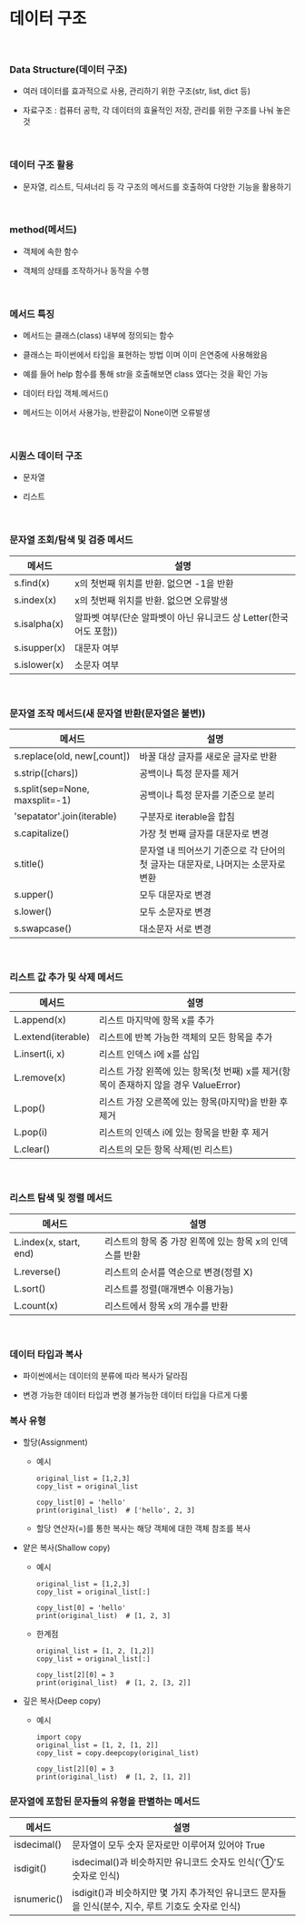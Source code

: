 # 데이터 구조

<br>

### Data Structure(데이터 구조)

- 여러 데이터를 효과적으로 사용, 관리하기 위한 구조(str, list, dict 등)

- 자료구조 : 컴퓨터 공학, 각 데이터의 효율적인 저장, 관리를 위한 구조를 나눠 놓은 것

<br>

### 데이터 구조 활용

- 문자열, 리스트, 딕셔너리 등 각 구조의 메서드를 호출하여 다양한 기능을 활용하기

<br>

### method(메서드)

- 객체에 속한 함수

- 객체의 상태를 조작하거나 동작을 수행

<br>

### 메서드 특징

- 메서드는 클래스(class) 내부에 정의되는 함수

- 클래스는 파이썬에서 타입을 표현하는 방법 이며 이미 은연중에 사용해왔음

- 예를 들어 help 함수를 통해 str을 호출해보면 class 였다는 것을 확인 가능

- 데이터 타입 객체.메서드()

- 메서드는 이어서 사용가능, 반환값이 None이면 오류발생

<br>

### 시퀀스 데이터 구조

- 문자열

- 리스트

<br>

### 문자열 조회/탐색 및 검증 메서드

|메서드|설명|
|---|---|
|s.find(x)|x의 첫번째 위치를 반환. 없으면 -1을 반환|
|s.index(x)|x의 첫번째 위치를 반환. 없으면 오류발생|
|s.isalpha(x)|알파벳 여부(단순 알파벳이 아닌 유니코드 상 Letter(한국어도 포함))|
|s.isupper(x)|대문자 여부|
|s.islower(x)|소문자 여부|

<br>

### 문자열 조작 메서드(새 문자열 반환(문자열은 불변))

|메서드|설명|
|---|---|
|s.replace(old, new[,count])|바꿀 대상 글자를 새로운 글자로 반환|
|s.strip([chars])|공백이나 특정 문자를 제거|
|s.split(sep=None, maxsplit=-1)|공백이나 특정 문자를 기준으로 분리|
|'sepatator'.join(iterable)|구분자로 iterable을 합침|
|s.capitalize()|가장 첫 번째 글자를 대문자로 변경|
|s.title()|문자열 내 띄어쓰기 기준으로 각 단어의 첫 글자는 대문자로, 나머지는 소문자로 변환|
|s.upper()|모두 대문자로 변경|
|s.lower()|모두 소문자로 변경|
|s.swapcase()|대소문자 서로 변경|

<br>

### 리스트 값 추가 및 삭제 메서드

|메서드|설명|
|---|---|
|L.append(x)|리스트 마지막에 항목 x를 추가|
|L.extend(iterable)|리스트에 반복 가능한 객체의 모든 항목을 추가|
|L.insert(i, x)|리스트 인덱스 i에 x를 삽입|
|L.remove(x)|리스트 가장 왼쪽에 있는 항목(첫 번째) x를 제거(항목이 존재하지 않을 경우 ValueError)|
|L.pop()|리스트 가장 오른쪽에 있는 항목(마지막)을 반환 후 제거|
|L.pop(i)|리스트의 인덱스 i에 있는 항목을 반환 후 제거|
|L.clear()|리스트의 모든 항목 삭제(빈 리스트)|

<br>

### 리스트 탐색 및 정렬 메서드

|메서드|설명|
|---|---|
|L.index(x, start, end)|리스트의 항목 중 가장 왼쪽에 있는 항목 x의 인덱스를 반환|
|L.reverse()|리스트의 순서를 역순으로 변경(정렬 X)|
|L.sort()|리스트를 정렬(매개변수 이용가능)|
|L.count(x)|리스트에서 항목 x의 개수를 반환|

<br>

### 데이터 타입과 복사

- 파이썬에서는 데이터의 분류에 따라 복사가 달라짐

- 변경 가능한 데이터 타입과 변경 불가능한 데이터 타입을 다르게 다룸

### 복사 유형

- 할당(Assignment)

  - 예시

    ```
    original_list = [1,2,3]
    copy_list = original_list

    copy_list[0] = 'hello'
    print(original_list)  # ['hello', 2, 3]
    ```

  - 할당 연산자(=)를 통한 복사는 해당 객체에 대한 객체 참조를 복사

- 얕은 복사(Shallow copy)

  - 예시

    ```
    original_list = [1,2,3]
    copy_list = original_list[:]

    copy_list[0] = 'hello'
    print(original_list)  # [1, 2, 3]
    ```

  - 한계점
  
    ```
    original_list = [1, 2, [1,2]]
    copy_list = original_list[:]

    copy_list[2][0] = 3
    print(original_list)  # [1, 2, [3, 2]]
    ```

- 깊은 복사(Deep copy)

  - 예시
  
    ```
    import copy
    original_list = [1, 2, [1, 2]]
    copy_list = copy.deepcopy(original_list)

    copy_list[2][0] = 3
    print(original_list)  # [1, 2, [1, 2]]
    ```

### 문자열에 포함된 문자들의 유형을 판별하는 메서드

|메서드|설명|
|---|---|
|isdecimal()|문자열이 모두 숫자 문자로만 이루어져 있어야 True|
|isdigit()|isdecimal()과 비슷하지만 유니코드 숫자도 인식('①'도 숫자로 인식)|
|isnumeric()|isdigit()과 비슷하지만 몇 가지 추가적인 유니코드 문자들을 인식(분수, 지수, 루트 기호도 숫자로 인식)|